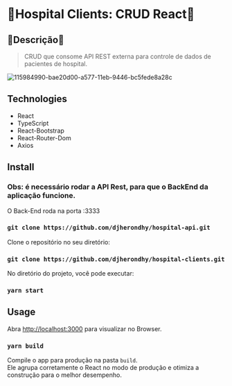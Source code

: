 # :syringe:Hospital Clients: CRUD React:syringe:

## :bookmark_tabs:Descrição:bookmark_tabs:
> CRUD que consome API REST externa para controle de dados de pacientes de hospital.

![115984990-bae20d00-a577-11eb-9446-bc5fede8a28c](https://user-images.githubusercontent.com/35778998/153481066-695b7843-fa09-4cd4-b25c-f42da8a71eb2.jpg)


## Technologies
* React
* TypeScript
* React-Bootstrap
* React-Router-Dom
* Axios


## Install

### Obs: é necessário rodar a API Rest, para que o BackEnd da aplicação funcione.
O Back-End roda na porta :3333
### `git clone https://github.com/djherondhy/hospital-api.git`

Clone o repositório no seu diretório:

### `git clone https://github.com/djherondhy/hospital-clients.git`

No diretório do projeto, você pode executar:

### `yarn start`

## Usage


Abra [http://localhost:3000](http://localhost:3000) para visualizar no Browser.

### `yarn build`

Compile o app para produção na pasta `build`. \
Ele agrupa corretamente o React no modo de produção e otimiza a construção para o melhor desempenho.

